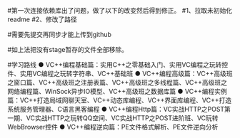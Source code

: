 #第一次连接依赖库出了问题，做了以下的改变然后得到修正。
#1、拉取未初始化readme
#2、修改了路径



#需要先提交再同步才能上传到github


#如上法把没有stage暂存的文件全部移除。

#学习路线
● VC++编程基础篇：实用C++之零基础入门、实用VC编程之玩转控件、实用VC编程之玩转字符串、VC++基础班
● VC++编程高级篇：VC++高级班之窗口篇、VC++高级班之注册表篇、VC++高级班之多线程篇、VC++高级班之网络编程篇、WinSock异步IO模型、VC++高级班之数据库篇
● VC++编程实例篇：VC++打造局域网聊天室、VC++动态库编程、VC++界面库编程、VC++打造系统服务管理器、C语言黑客编程
● VC++编程Http篇：VC实战HTTP之POST第一期、VC实战HTTP之玩转QQ空间、VC实战HTTP之POST进阶班、VC玩转WebBrowser控件
● VC++编程逆向篇：PE文件格式解析、PE文件逆向分析
